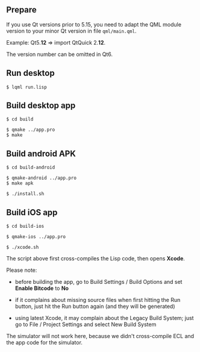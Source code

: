 
Prepare
-------

If you use Qt versions prior to 5.15, you need to adapt the QML module version
to your minor Qt version in file `qml/main.qml`.

Example: Qt5.**12** => import QtQuick 2.**12**.

The version number can be omitted in Qt6.



Run desktop
-----------
```
$ lqml run.lisp
```


Build desktop app
-----------------
```
$ cd build

$ qmake ../app.pro
$ make
```


Build android APK
-----------------
```
$ cd build-android

$ qmake-android ../app.pro
$ make apk

$ ./install.sh
```


Build iOS app
-------------
```
$ cd build-ios

$ qmake-ios ../app.pro

$ ./xcode.sh
```
The script above first cross-compiles the Lisp code, then opens **Xcode**.

Please note:

* before building the app, go to Build Settings / Build Options and set
  **Enable Bitcode** to **No**

* if it complains about missing source files when first hitting the Run button,
  just hit the Run button again (and they will be generated)

* using latest Xcode, it may complain about the Legacy Build System; just go to
  File / Project Settings and select New Build System

The simulator will not work here, because we didn't cross-compile ECL and
the app code for the simulator.

